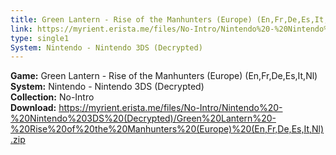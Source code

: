 ```yaml
---
title: Green Lantern - Rise of the Manhunters (Europe) (En,Fr,De,Es,It,Nl)
link: https://myrient.erista.me/files/No-Intro/Nintendo%20-%20Nintendo%203DS%20(Decrypted)/Green%20Lantern%20-%20Rise%20of%20the%20Manhunters%20(Europe)%20(En,Fr,De,Es,It,Nl).zip
type: single1
System: Nintendo - Nintendo 3DS (Decrypted)
---
```

<b>Game:</b> Green Lantern - Rise of the Manhunters (Europe) (En,Fr,De,Es,It,Nl)<br>
<b>System:</b> Nintendo - Nintendo 3DS (Decrypted)<br>
<b>Collection:</b> No-Intro<br>
<b>Download:</b> https://myrient.erista.me/files/No-Intro/Nintendo%20-%20Nintendo%203DS%20(Decrypted)/Green%20Lantern%20-%20Rise%20of%20the%20Manhunters%20(Europe)%20(En,Fr,De,Es,It,Nl).zip